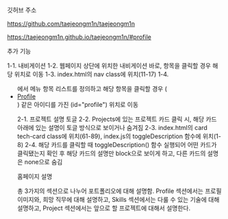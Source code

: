 깃허브 주소

https://github.com/taejeongm1n/taejeongm1n

https://taejeongm1n.github.io/taejeongm1n/#profile

추가 기능

1-1. 내비게이션
1-2. 웹페이지 상단에 위치한 내비게이션 바로, 항목을 클릭할 경우 해당 위치로 이동
1-3. index.html의 nav class에 위치(11-17)
1-4. <ul class="menu">에서 메뉴 항목 리스트를 정의하고 해당 항목을 클릭할 경우 (<li><a href="#profile">Profile</a></li>) 같은 아이디를 가진 (id="profile") 위치로 이동

2-1. 프로젝트 설명 토글
2-2. Projects에 있는 프로젝트 카드 클릭 시, 해당 카드 아래에 있는 설명이 토글 방식으로 보이거나 숨겨짐
2-3. index.html의 card tech-card class에 위치(61-89), index.js의 toggleDescription 함수에 위치(1-8)
2-4. 해당 카드를 클릭할 때 toggleDescription() 함수 실행되어 어떤 카드가 클릭됐는지 확인 후 해당 카드의 설명만 block으로 보이게 하고, 다른 카드의 설명은 none으로 숨김

홈페이지 설명

총 3가지의 섹션으로 나누어 포트폴리오에 대해 설명함.
Profile 섹션에서는 프로필 이미지와, 희망 직무에 대해 설명하고,
Skills 섹션에서는 다룰 수 있는 기술에 대해 설명하고,
Project 섹션에서는 앞으로 할 프로젝트에 대해서 설명한다.
<!--
**taejeongm1n/taejeongm1n** is a ✨ _special_ ✨ repository because its `README.md` (this file) appears on your GitHub profile.

Here are some ideas to get you started:

- 🔭 I’m currently working on ...
- 🌱 I’m currently learning ...
- 👯 I’m looking to collaborate on ...
- 🤔 I’m looking for help with ...
- 💬 Ask me about ...
- 📫 How to reach me: ...
- 😄 Pronouns: ...
- ⚡ Fun fact: ...
-->
